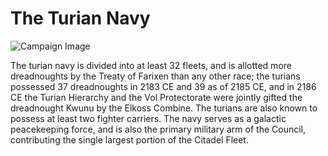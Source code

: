 # The Turian Navy

![Campaign Image](/media/the-turian-navy.jpg)

The turian navy is divided into at least 32 fleets, and is allotted more dreadnoughts by the Treaty of Farixen than any other race; the turians possessed 37 dreadnoughts in 2183 CE and 39 as of 2185 CE, and in 2186 CE the Turian Hierarchy and the Vol Protectorate were jointly gifted the dreadnought Kwunu by the Elkoss Combine. The turians are also known to possess at least two fighter carriers. The navy serves as a galactic peacekeeping force, and is also the primary military arm of the Council, contributing the single largest portion of the Citadel Fleet.